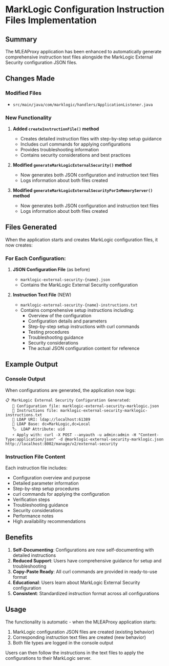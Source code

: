 # MarkLogic Configuration Instruction Files Implementation

## Summary

The MLEAProxy application has been enhanced to automatically generate comprehensive instruction text files alongside the MarkLogic External Security configuration JSON files.

## Changes Made

### Modified Files
- `src/main/java/com/marklogic/handlers/ApplicationListener.java`

### New Functionality

1. **Added `createInstructionFile()` method**
   - Creates detailed instruction files with step-by-step setup guidance
   - Includes curl commands for applying configurations
   - Provides troubleshooting information
   - Contains security considerations and best practices

2. **Modified `generateMarkLogicExternalSecurity()` method**
   - Now generates both JSON configuration and instruction text files
   - Logs information about both files created

3. **Modified `generateMarkLogicExternalSecurityForInMemoryServer()` method**
   - Now generates both JSON configuration and instruction text files
   - Logs information about both files created

## Files Generated

When the application starts and creates MarkLogic configuration files, it now creates:

### For Each Configuration:
1. **JSON Configuration File** (as before)
   - `marklogic-external-security-{name}.json`
   - Contains the MarkLogic External Security configuration

2. **Instruction Text File** (NEW)
   - `marklogic-external-security-{name}-instructions.txt`
   - Contains comprehensive setup instructions including:
     - Overview of the configuration
     - Configuration details and parameters
     - Step-by-step setup instructions with curl commands
     - Testing procedures
     - Troubleshooting guidance
     - Security considerations
     - The actual JSON configuration content for reference

## Example Output

### Console Output
When configurations are generated, the application now logs:
```
📋 MarkLogic External Security Configuration Generated:
   📄 Configuration file: marklogic-external-security-marklogic.json
   📝 Instructions file: marklogic-external-security-marklogic-instructions.txt
   🔗 LDAP URI: ldap://localhost:61389
   📂 LDAP Base: dc=MarkLogic,dc=Local
   🏷️  LDAP Attribute: uid
   ⚡ Apply with: curl -X POST --anyauth -u admin:admin -H "Content-Type:application/json" -d @marklogic-external-security-marklogic.json http://localhost:8002/manage/v2/external-security
```

### Instruction File Content
Each instruction file includes:
- Configuration overview and purpose
- Detailed parameter information
- Step-by-step setup procedures
- curl commands for applying the configuration
- Verification steps
- Troubleshooting guidance
- Security considerations
- Performance notes
- High availability recommendations

## Benefits

1. **Self-Documenting**: Configurations are now self-documenting with detailed instructions
2. **Reduced Support**: Users have comprehensive guidance for setup and troubleshooting
3. **Copy-Paste Ready**: All curl commands are provided in ready-to-use format
4. **Educational**: Users learn about MarkLogic External Security configuration
5. **Consistent**: Standardized instruction format across all configurations

## Usage

The functionality is automatic - when the MLEAProxy application starts:
1. MarkLogic configuration JSON files are created (existing behavior)
2. Corresponding instruction text files are created (new behavior)
3. Both file types are logged in the console output

Users can then follow the instructions in the text files to apply the configurations to their MarkLogic server.